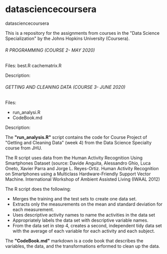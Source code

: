 # datasciencecoursera
datasciencecoursera

This is a repository for the assignments from courses in the "Data Science Specialization" by the Johns Hopkins University (Coursera).


###### R PROGRAMMING (COURSE 2- MAY 2020) #####

Files:
best.R
cachematrix.R


Description:


###### GETTING AND CLEANING DATA (COURSE 3- JUNE 2020) #####
Files:
* run_analysi.R
* CodeBook.md

Description:

The  **"run_analysis.R"** script contains the code for Course Project of "Getting and Cleaning Data" (week 4) from the Data Science Specialty course from JHU.

The R script uses data from the Human Activity Recognition Using Smartphones Dataset (source: Davide Anguita, Alessandro Ghio, Luca Oneto, Xavier Parra and Jorge L. Reyes-Ortiz. Human Activity Recognition on Smartphones using a Multiclass Hardware-Friendly Support Vector Machine. International Workshop of Ambient Assisted Living (IWAAL 2012)

The R script does the following:

* Merges the training and the test sets to create one data set.
* Extracts only the measurements on the mean and standard deviation for each measurement.
* Uses descriptive activity names to name the activities in the data set
* Appropriately labels the data set with descriptive variable names.
* From the data set in step 4, creates a second, independent tidy data set with the average of each variable for each activity and each subject.

The **"CodeBook.md"** markdown is a code book that describes the variables, the data, and the transformations erformed to clean up the data.
